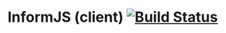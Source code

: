 InformJS (client) [![Build Status](https://travis-ci.org/informjs/inform-client.png?branch=master)](https://travis-ci.org/informjs/inform-client)
=================
